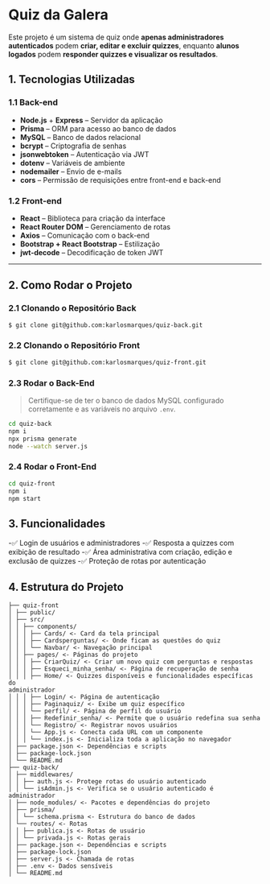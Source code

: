 # Quiz da Galera
Este projeto é um sistema de quiz onde **apenas administradores autenticados** podem
**criar, editar e excluir quizzes**, enquanto **alunos logados** podem **responder quizzes e
visualizar os resultados**.
## 1. Tecnologias Utilizadas
### 1.1 Back-end
- **Node.js** + **Express** – Servidor da aplicação
- **Prisma** – ORM para acesso ao banco de dados
- **MySQL** – Banco de dados relacional
- **bcrypt** – Criptografia de senhas
- **jsonwebtoken** – Autenticação via JWT
- **dotenv** – Variáveis de ambiente
- **nodemailer** – Envio de e-mails
- **cors** – Permissão de requisições entre front-end e back-end
### 1.2 Front-end
- **React** – Biblioteca para criação da interface
- **React Router DOM** – Gerenciamento de rotas
- **Axios** – Comunicação com o back-end
- **Bootstrap + React Bootstrap** – Estilização
- **jwt-decode** – Decodificação de token JWT
---
## 2. Como Rodar o Projeto
### 2.1 Clonando o Repositório Back
```bash
$ git clone git@github.com:karlosmarques/quiz-back.git
````
### 2.2 Clonando o Repositório Front
```bash
$ git clone git@github.com:karlosmarques/quiz-front.git
````
### 2.3 Rodar o Back-End
> Certifique-se de ter o banco de dados MySQL configurado corretamente e as variáveis no
arquivo `.env`.
```bash
cd quiz-back
npm i
npx prisma generate
node --watch server.js
````
### 2.4 Rodar o Front-End
```bash
cd quiz-front
npm i
npm start
````
## 3. Funcionalidades
-✅ Login de usuários e administradores
-✅ Resposta a quizzes com exibição de resultado
-✅ Área administrativa com criação, edição e exclusão de quizzes
-✅ Proteção de rotas por autenticação
## 4. Estrutura do Projeto
```
├── quiz-front
│ ├── public/
│ ├── src/
│ │ ├── components/
│ │ │ ├── Cards/ <- Card da tela principal
│ │ │ ├── Cardsperguntas/ <- Onde ficam as questões do quiz
│ │ │ └── Navbar/ <- Navegação principal
│ │ ├── pages/ <- Páginas do projeto
│ │ │ ├── CriarQuiz/ <- Criar um novo quiz com perguntas e respostas
│ │ │ ├── Esqueci_minha_senha/ <- Página de recuperação de senha
│ │ │ ├── Home/ <- Quizzes disponíveis e funcionalidades específicas do
administrador
│ │ │ ├── Login/ <- Página de autenticação
│ │ │ ├── Paginaquiz/ <- Exibe um quiz específico
│ │ │ └── perfil/ <- Página de perfil do usuário
│ │ │ ├── Redefinir_senha/ <- Permite que o usuário redefina sua senha
│ │ │ └── Registro/ <- Registrar novos usuários
│ │ │ └── App.js <- Conecta cada URL com um componente
│ │ │ └── index.js <- Inicializa toda a aplicação no navegador
│ ├── package.json <- Dependências e scripts
│ ├── package-lock.json
│ └── README.md
├── quiz-back/
│ ├── middlewares/
│ │ ├── auth.js <- Protege rotas do usuário autenticado
│ │ └── isAdmin.js <- Verifica se o usuário autenticado é administrador
│ ├── node_modules/ <- Pacotes e dependências do projeto
│ ├── prisma/
│ │ └── schema.prisma <- Estrutura do banco de dados
│ └── routes/ <- Rotas
│ │ ├── publica.js <- Rotas de usuário
│ │ └── privada.js <- Rotas gerais
│ ├── package.json <- Dependências e scripts
│ ├── package-lock.json
│ ├── server.js <- Chamada de rotas
│ ├── .env <- Dados sensíveis
│ └── README.md
```
